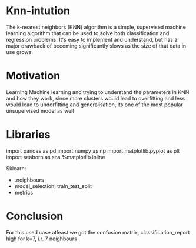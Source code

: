# Knn-intution
The k-nearest neighbors (KNN) algorithm is a simple, supervised machine learning algorithm that can be used to solve both classification and regression problems. It's easy to implement and understand, but has a major drawback of becoming significantly slows as the size of that data in use grows.

# Motivation
Learning Machine learning and trying to understand the parameters in KNN and how they work, since more clusters would lead to overfitting and less would lead to underfitting and generalisation, its one of the most popular unsupervised model as well

# Libraries
import pandas as pd
import numpy as np
import matplotlib.pyplot as plt
import seaborn as sns
%matplotlib inline

Sklearn:
- .neighbours
- model_selection, train_test_split
- metrics

# Conclusion
For this used case atleast we got the confusion matrix, classification_report high for k=7, i.r. 7 neighbours
